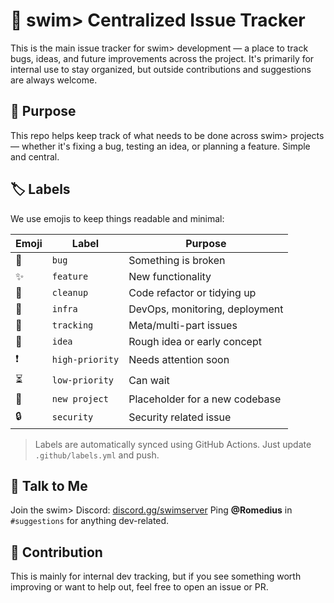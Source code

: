 # 🧭 swim> Centralized Issue Tracker

This is the main issue tracker for swim> development — a place to track bugs, ideas, and future improvements across the project. It's primarily for internal use to stay organized, but outside contributions and suggestions are always welcome.

## 🎯 Purpose
This repo helps keep track of what needs to be done across swim> projects — whether it's fixing a bug, testing an idea, or planning a feature. Simple and central.

## 🏷️ Labels
We use emojis to keep things readable and minimal:

| Emoji | Label             | Purpose                            |
|-------|-------------------|------------------------------------|
| 🐞    | `bug`             | Something is broken                |
| ✨    | `feature`         | New functionality                  |
| 🧹    | `cleanup`         | Code refactor or tidying up        |
| 🔧    | `infra`           | DevOps, monitoring, deployment     |
| 📌    | `tracking`        | Meta/multi-part issues             |
| 🧠    | `idea`            | Rough idea or early concept        |
| ❗    | `high-priority`   | Needs attention soon               |
| ⏳    | `low-priority`    | Can wait                           |
| 🚧    | `new project`     | Placeholder for a new codebase     |
| 🔒    | `security`        | Security related issue             |

> Labels are automatically synced using GitHub Actions. Just update `.github/labels.yml` and push.

## 💬 Talk to Me
Join the swim> Discord: [discord.gg/swimserver](https://discord.gg/swimserver)
Ping **@Romedius** in `#suggestions` for anything dev-related.

## 🧙 Contribution
This is mainly for internal dev tracking, but if you see something worth improving or want to help out, feel free to open an issue or PR.

